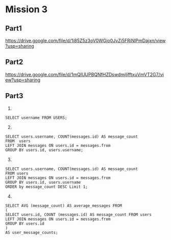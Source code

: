 # Mission 3

## Part1
https://drive.google.com/file/d/1i85Z5z3oV0WGio0JvZj5FRiNlPmDajxn/view?usp=sharing

## Part2
https://drive.google.com/file/d/1mQIUUPBQNfHZDswdmjljfftxuVmVT2G7/view?usp=sharing

## Part3
1.
```
SELECT username FROM USERS;
```

2.
```
SELECT users.username, COUNT(messages.id) AS message_count
FROM  users
LEFT JOIN messages ON users.id = messages.from
GROUP BY users.id, users.username;
```

3.
```
SELECT users.username, COUNT(messages.id) AS message_count
FROM users
LEFT JOIN messages ON users.id = messages.from
GROUP BY users.id, users.username
ORDER by message_count DESC Limit 1;
```
4.
```
SELECT AVG (message_count) AS average_messages FROM
(
SELECT users.id, COUNT (messages.id) AS message_count FROM users
LEFT JOIN messages ON users.id = messages.from    
GROUP BY users.id
) 
AS user_message_counts;
```
